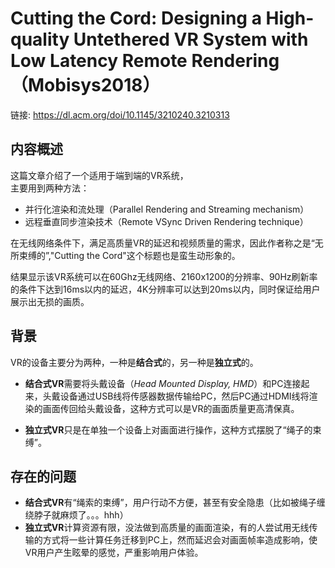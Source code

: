 # Cutting the Cord: Designing a High-quality Untethered VR System with Low Latency Remote Rendering （Mobisys2018）

链接: https://dl.acm.org/doi/10.1145/3210240.3210313

## 内容概述

这篇文章介绍了一个适用于端到端的VR系统，  
主要用到两种方法：
- 并行化渲染和流处理（Parallel Rendering and Streaming mechanism）
- 远程垂直同步渲染技术（Remote VSync Driven Rendering technique）    

在无线网络条件下，满足高质量VR的延迟和视频质量的需求，因此作者称之是“无所束缚的”,"Cutting the Cord"这个标题也是蛮生动形象的。

结果显示该VR系统可以在60Ghz无线网络、2160x1200的分辨率、90Hz刷新率的条件下达到16ms以内的延迟，4K分辨率可以达到20ms以内，同时保证给用户展示出无损的画质。

## 背景
VR的设备主要分为两种，一种是**结合式**的，另一种是**独立式**的。

- **结合式VR**需要将头戴设备（*Head Mounted Display, HMD*）和PC连接起来，头戴设备通过USB线将传感器数据传输给PC，然后PC通过HDMI线将渲染的画面传回给头戴设备，这种方式可以是VR的画面质量更高清保真。

- **独立式VR**只是在单独一个设备上对画面进行操作，这种方式摆脱了“绳子的束缚”。

## 存在的问题

- **结合式VR**有“绳索的束缚”，用户行动不方便，甚至有安全隐患（比如被绳子缠绕脖子就麻烦了。。。hhh）
- **独立式VR**计算资源有限，没法做到高质量的画面渲染，有的人尝试用无线传输的方式将一些计算任务迁移到PC上，然而延迟会对画面帧率造成影响，使VR用户产生眩晕的感觉，严重影响用户体验。


